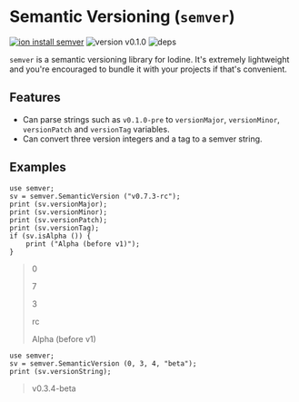 # Semantic Versioning (`semver`)

[![ion install semver](https://img.shields.io/badge/ion%20install-semver-blue.svg)](https://github.com/IodineLang/Ion)
![version v0.1.0](https://img.shields.io/badge/version-v0.2.0-blue.svg)
![deps](https://img.shields.io/badge/dependencies-none-green.svg)

`semver` is a semantic versioning library for Iodine. It's extremely lightweight and you're encouraged to bundle it with your projects if that's convenient. 

## Features
- Can parse strings such as `v0.1.0-pre` to `versionMajor`, `versionMinor`, `versionPatch` and `versionTag` variables.
- Can convert three version integers and a tag to a semver string.

## Examples

    use semver;
    sv = semver.SemanticVersion ("v0.7.3-rc");
    print (sv.versionMajor);
    print (sv.versionMinor);
    print (sv.versionPatch);
    print (sv.versionTag);
    if (sv.isAlpha ()) {
        print ("Alpha (before v1)");
    }
    
> 0
>
> 7
>
> 3
>
> rc
>
> Alpha (before v1)

    use semver;
    sv = semver.SemanticVersion (0, 3, 4, "beta");
    print (sv.versionString);
    
> v0.3.4-beta
